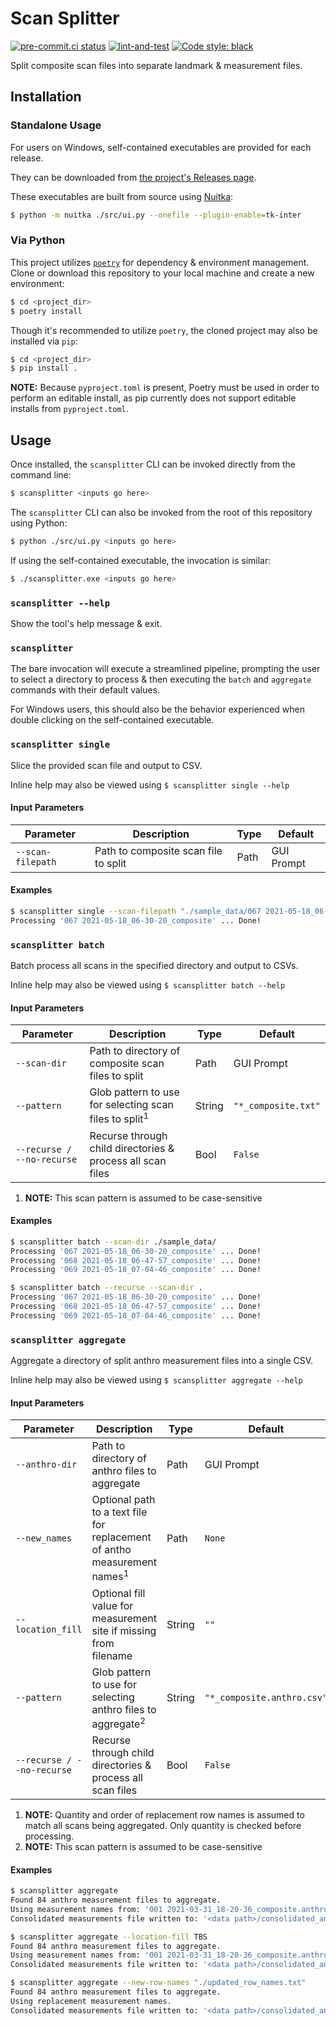 # Scan Splitter
[![pre-commit.ci status](https://results.pre-commit.ci/badge/github/sco1/scan-splitter/main.svg)](https://results.pre-commit.ci/latest/github/sco1/scan-splitter/main)
[![lint-and-test](https://github.com/sco1/scan-splitter/actions/workflows/lint_test.yml/badge.svg?branch=main)](https://github.com/sco1/scan-splitter/actions/workflows/lint_test.yml)
[![Code style: black](https://img.shields.io/badge/code%20style-black-black)](https://github.com/psf/black)

Split composite scan files into separate landmark & measurement files.

## Installation
### Standalone Usage
For users on Windows, self-contained executables are provided for each release.

They can be downloaded from [the project's Releases page](https://github.com/sco1/scan-splitter/releases).

These executables are built from source using [Nuitka](https://github.com/Nuitka/):
```bash
$ python -m nuitka ./src/ui.py --onefile --plugin-enable=tk-inter
```

### Via Python
This project utilizes [`poetry`](https://python-poetry.org/) for dependency & environment management. Clone or download this repository to your local machine and create a new environment:

```bash
$ cd <project_dir>
$ poetry install
```

Though it's recommended to utilize `poetry`, the cloned project may also be installed via `pip`:

```bash
$ cd <project_dir>
$ pip install .
```

**NOTE:** Because `pyproject.toml` is present, Poetry must be used in order to perform an editable install, as pip currently does not support editable installs from `pyproject.toml`.

## Usage
Once installed, the `scansplitter` CLI can be invoked directly from the command line:
```bash
$ scansplitter <inputs go here>
```

The `scansplitter` CLI can also be invoked from the root of this repository using Python:
```bash
$ python ./src/ui.py <inputs go here>
```

If using the self-contained executable, the invocation is similar:
```bash
$ ./scansplitter.exe <inputs go here>
```

### `scansplitter --help`
Show the tool's help message & exit.

### `scansplitter`
The bare invocation will execute a streamlined pipeline, prompting the user to select a directory to process & then executing the `batch` and `aggregate` commands with their default values.

For Windows users, this should also be the behavior experienced when double clicking on the self-contained executable.

### `scansplitter single`
Slice the provided scan file and output to CSV.

Inline help may also be viewed using `$ scansplitter single --help`

#### Input Parameters
| Parameter         | Description                          | Type    | Default    |
|-------------------|--------------------------------------|---------|------------|
| `--scan-filepath` | Path to composite scan file to split | Path    | GUI Prompt |

#### Examples
```bash
$ scansplitter single --scan-filepath "./sample_data/067 2021-05-18_06-30-20_composite.txt"
Processing '067 2021-05-18_06-30-20_composite' ... Done!
```

### `scansplitter batch`
Batch process all scans in the specified directory and output to CSVs.

Inline help may also be viewed using `$ scansplitter batch --help`

#### Input Parameters
| Parameter                  | Description                                                       | Type   | Default             |
|----------------------------|-------------------------------------------------------------------|--------|---------------------|
| `--scan-dir`               | Path to directory of composite scan files to split                | Path   | GUI Prompt          |
| `--pattern`                | Glob pattern to use for selecting scan files to split<sup>1</sup> | String | `"*_composite.txt"` |
| `--recurse / --no-recurse` | Recurse through child directories & process all scan files        | Bool   | `False`             |

1. **NOTE:** This scan pattern is assumed to be case-sensitive

#### Examples
```bash
$ scansplitter batch --scan-dir ./sample_data/
Processing '067 2021-05-18_06-30-20_composite' ... Done!
Processing '068 2021-05-18_06-47-57_composite' ... Done!
Processing '069 2021-05-18_07-04-46_composite' ... Done!
```

```bash
$ scansplitter batch --recurse --scan-dir .
Processing '067 2021-05-18_06-30-20_composite' ... Done!
Processing '068 2021-05-18_06-47-57_composite' ... Done!
Processing '069 2021-05-18_07-04-46_composite' ... Done!
```

### `scansplitter aggregate`
Aggregate a directory of split anthro measurement files into a single CSV.

Inline help may also be viewed using `$ scansplitter aggregate --help`

#### Input Parameters
| Parameter                  | Description                                                                         | Type   | Default                    |
|----------------------------|-------------------------------------------------------------------------------------|--------|----------------------------|
| `--anthro-dir`             | Path to directory of anthro files to aggregate                                      | Path   | GUI Prompt                 |
| `--new_names`              | Optional path to a text file for replacement of antho measurement names<sup>1</sup> | Path   | `None`                     |
| `--location_fill`          | Optional fill value for measurement site if missing from filename                   | String | `""`                       |
| `--pattern`                | Glob pattern to use for selecting anthro files to aggregate<sup>2</sup>             | String | `"*_composite.anthro.csv"` |
| `--recurse / --no-recurse` | Recurse through child directories & process all scan files                          | Bool   | `False`                    |

1. **NOTE:** Quantity and order of replacement row names is assumed to match all scans being aggregated. Only quantity is checked before processing.
2. **NOTE:** This scan pattern is assumed to be case-sensitive

#### Examples
```bash
$ scansplitter aggregate
Found 84 anthro measurement files to aggregate.
Using measurement names from: '001 2021-03-31_18-20-36_composite.anthro.csv'
Consolidated measurements file written to: '<data path>/consolidated_anthro.CSV'
```

```bash
$ scansplitter aggregate --location-fill TBS
Found 84 anthro measurement files to aggregate.
Using measurement names from: '001 2021-03-31_18-20-36_composite.anthro.csv'
Consolidated measurements file written to: '<data path>/consolidated_anthro.CSV'
```

```bash
$ scansplitter aggregate --new-row-names "./updated_row_names.txt"
Found 84 anthro measurement files to aggregate.
Using replacement measurement names.
Consolidated measurements file written to: '<data path>/consolidated_anthro.CSV'
```
